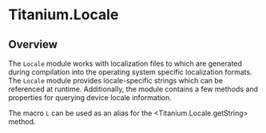 # Titanium.Locale

<ProxySummary/>

## Overview

The `Locale` module works with localization files to which are generated during compilation 
into the operating system specific localization formats. The `Locale` module provides 
locale-specific strings which can be referenced at runtime.  Additionally, the module 
contains a few methods and properties for querying device locale information.

The macro `L` can be used as an alias for the <Titanium.Locale.getString> method.

<ApiDocs/>
